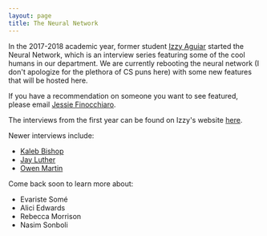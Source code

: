 ```yaml
---
layout: page
title: The Neural Network
---
```


In the 2017-2018 academic year, former student [Izzy Aguiar](www.izabelpaguiar.com) started the Neural Network, which is an interview series featuring some of the cool humans in our department.  We are currently rebooting the neural network (I don't apologize for the plethora of CS puns here) with some new features that will be hosted here.

If you have a recommendation on someone you want to see featured, please email [Jessie Finocchiaro](mailto:jefi8453@colorado.edu).

The interviews from the first year can be found on Izzy's website [here](https://izabelpaguiar.com/nn/).

Newer interviews include:
 * [Kaleb Bishop](neural-network/kaleb_bishop_nn.pdf)
 * [Jay Luther](neural-network/jay_luther_nn.pdf)
 * [Owen Martin](neural-network/owen_martin_nn.pdf)

 Come back soon to learn more about:
 * Evariste Somé
 * Alici Edwards
 * Rebecca Morrison
 * Nasim Sonboli
